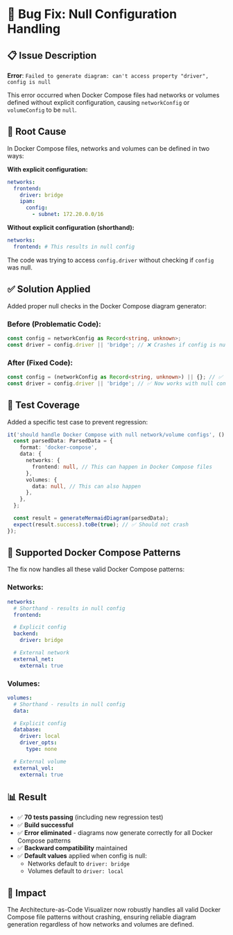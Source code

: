 # 🐛 Bug Fix: Null Configuration Handling

## 📋 Issue Description

**Error**: `Failed to generate diagram: can't access property "driver", config is null`

This error occurred when Docker Compose files had networks or volumes defined without explicit configuration, causing `networkConfig` or `volumeConfig` to be `null`.

## 🔧 Root Cause

In Docker Compose files, networks and volumes can be defined in two ways:

**With explicit configuration:**

```yaml
networks:
  frontend:
    driver: bridge
    ipam:
      config:
        - subnet: 172.20.0.0/16
```

**Without explicit configuration (shorthand):**

```yaml
networks:
  frontend: # This results in null config
```

The code was trying to access `config.driver` without checking if `config` was null.

## ✅ Solution Applied

Added proper null checks in the Docker Compose diagram generator:

### **Before (Problematic Code):**

```typescript
const config = networkConfig as Record<string, unknown>;
const driver = config.driver || 'bridge'; // ❌ Crashes if config is null
```

### **After (Fixed Code):**

```typescript
const config = (networkConfig as Record<string, unknown>) || {}; // ✅ Safe fallback
const driver = config.driver || 'bridge'; // ✅ Now works with null configs
```

## 🧪 Test Coverage

Added a specific test case to prevent regression:

```typescript
it('should handle Docker Compose with null network/volume configs', () => {
  const parsedData: ParsedData = {
    format: 'docker-compose',
    data: {
      networks: {
        frontend: null, // This can happen in Docker Compose files
      },
      volumes: {
        data: null, // This can also happen
      },
    },
  };

  const result = generateMermaidDiagram(parsedData);
  expect(result.success).toBe(true); // ✅ Should not crash
});
```

## 🎯 Supported Docker Compose Patterns

The fix now handles all these valid Docker Compose patterns:

### **Networks:**

```yaml
networks:
  # Shorthand - results in null config
  frontend:

  # Explicit config
  backend:
    driver: bridge

  # External network
  external_net:
    external: true
```

### **Volumes:**

```yaml
volumes:
  # Shorthand - results in null config
  data:

  # Explicit config
  database:
    driver: local
    driver_opts:
      type: none

  # External volume
  external_vol:
    external: true
```

## 📊 Result

- ✅ **70 tests passing** (including new regression test)
- ✅ **Build successful**
- ✅ **Error eliminated** - diagrams now generate correctly for all Docker Compose patterns
- ✅ **Backward compatibility** maintained
- ✅ **Default values** applied when config is null:
  - Networks default to `driver: bridge`
  - Volumes default to `driver: local`

## 🚀 Impact

The Architecture-as-Code Visualizer now robustly handles all valid Docker Compose file patterns without crashing, ensuring reliable diagram generation regardless of how networks and volumes are defined.
